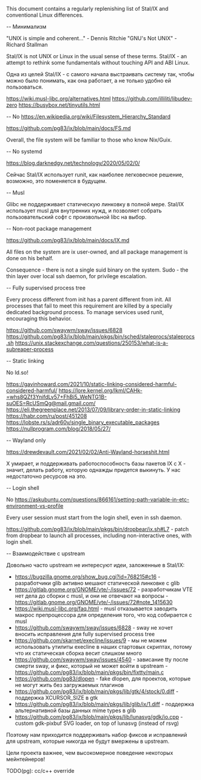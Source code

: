 This document contains a regularly replenishing list of Stal/IX and conventional Linux differences.

-- Минимализм

"UNIX is simple and coherent..." - Dennis Ritchie
"GNU's Not UNIX" -  Richard Stallman

Stal/IX is not UNIX or Linux in the usual sense of these terms.
Stal/IX - an attempt to rethink some fundamentals without touching API and ABI Linux.

Одна из целей Stal/IX - с самого начала выстраивать систему так, чтобы можно было понимать, как она работает, а не только удобно ей пользоваться.

https://wiki.musl-libc.org/alternatives.html
https://github.com/illiliti/libudev-zero
https://busybox.net/tinyutils.html

-- No https://en.wikipedia.org/wiki/Filesystem_Hierarchy_Standard

https://github.com/pg83/ix/blob/main/docs/FS.md

Overall, the file system will be familiar to those who know Nix/Guix.

-- No systemd

https://blog.darknedgy.net/technology/2020/05/02/0/

Сейчас Stal/IX использует runit, как наиболее легковесное решение, возможно, это поменяется в будущем.

-- Musl

Glibc не поддерживает статическую линковку в полной мере. Stal/IX использует musl для внутренних нужд, и позволяет собрать пользовательский софт с произвольной libc на выбор.

-- Non-root package management

https://github.com/pg83/ix/blob/main/docs/IX.md

All files on the system are ix user-owned, and all package management is done on his behalf.

Consequence - there is not a single suid binary on the system. Sudo - the thin layer over local ssh daemon, for privilege escalation.

-- Fully supervised process tree

Every process different from init has a parent different from init. All processes that fail to meet this requirement are killed by a specially dedicated background process. To manage services used runit, encouraging this behavior.

https://github.com/swaywm/sway/issues/6828
https://github.com/pg83/ix/blob/main/pkgs/bin/sched/staleprocs/staleprocs.sh
https://unix.stackexchange.com/questions/250153/what-is-a-subreaper-process

-- Static linking

No ld.so!

https://gavinhoward.com/2021/10/static-linking-considered-harmful-considered-harmful/
https://lore.kernel.org/lkml/CAHk-=whs8QZf3YnifdLv57+FhBi5_WeNTG1B-suOES=RcUSmQg@mail.gmail.com/
https://eli.thegreenplace.net/2013/07/09/library-order-in-static-linking
https://habr.com/ru/post/451208
https://lobste.rs/s/adr60v/single_binary_executable_packages
https://nullprogram.com/blog/2018/05/27/

-- Wayland only

https://drewdevault.com/2021/02/02/Anti-Wayland-horseshit.html

X умирает, и поддерживать работоспособность базы пакетов IX с X - значит, делать работу, которую однажды придется выкинуть. У нас недостаточно ресурсов на это.

-- Login shell

No https://askubuntu.com/questions/866161/setting-path-variable-in-etc-environment-vs-profile

Every user session must start from the login shell, even in ssh daemon.

https://github.com/pg83/ix/blob/main/pkgs/bin/dropbear/ix.sh#L7 - patch from dropbear to launch all processes, including non-interactive ones, with login shell.

-- Взаимодействие с upstream

Довольно часто upstream не интересуют идеи, заложенные в Stal/IX:

* https://bugzilla.gnome.org/show_bug.cgi?id=768215#c16 - разработчики glib активно мешают статической линковке с glib
* https://gitlab.gnome.org/GNOME/vte/-/issues/72 - разработчикам VTE нет дела до сборки с musl, и они не отвечают на вопросы - https://gitlab.gnome.org/GNOME/vte/-/issues/72#note_1415630
* https://wiki.musl-libc.org/faq.html - musl отказывается заводить макрос препроцессора для определения того, что код собирается с musl
* https://github.com/swaywm/sway/issues/6828 - sway не хочет вносить исправления для fully supervised process tree
* https://github.com/skarnet/execline/issues/9 - мы не можем использовать утилиты execline в наших стартовых скриптах, потому что их статическая сборка весит слишком много
* https://github.com/swaywm/sway/issues/4540 - зависание tty после смерти sway, и фикс, который не может войти в upstream - https://github.com/pg83/ix/blob/main/pkgs/bin/fixtty/main.c
* https://github.com/pg83/dlopen - fake dlopen, для проектов, которые не могут жить без загружаемых плагинов
* https://github.com/pg83/ix/blob/main/pkgs/lib/gtk/4/stock/0.diff - поддержка XCURSOR_SIZE в gtk
* https://github.com/pg83/ix/blob/main/pkgs/lib/glib/ix/1.diff - поддержка альтернативной базы данных mime types в glib
* https://github.com/pg83/ix/blob/main/pkgs/lib/lunasvg/gdk/io.cpp - custom gdk-pixbuf SVG loader, on top of lunasvg (instead of rsvg)

Поэтому нам приходится поддерживать набор фиксов и исправлений для upstream, которые никогда не будут вмержены в upstream.

Цели проекта важнее, чем высокомерное поведение некоторых мейнтейнеров!

TODO(pg): cc/c++ override
